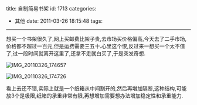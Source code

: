 title: 自制简易书架
id: 1713
categories:
  - 其他
date: 2011-03-26 18:15:48
tags:
---

想买一个书架很久了,网上买邮费比架子贵,去市场买价格偏高,今天去了二手市场,价格都不超过一百元,但是运费需要三五十.心里这个恨,反过来一想买一个太不值了,过一段时间就离开这里了,还拿不走就白买了,于是突发奇想.

![](//blog.foolbird.net/wp-content/uploads/2011/03/IMG_20110326_174657.jpg "IMG_20110326_174657")

![](//blog.foolbird.net/wp-content/uploads/2011/03/IMG_20110326_174726.jpg "IMG_20110326_174726")

看上去还不错,实际上就是一个纸箱从中间割开的,然后再增加隔断,这种结构,可能放3个是极限,纸箱的承重非常有限,再想增加需要想办法增加稳定性和承重能力. 

